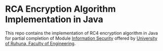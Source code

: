 # RCA Encryption Algorithm Implementation in Java
This repo contains the implementation of RC4 encryption algorithm in Java for partial completion of Module [Information Security](!http://lms.eng.ruh.ac.lk/course/view.php?id=1015) offered by [University of Ruhuna, Faculty of Engineering](!http://www.eng.ruh.ac.lk/). 
